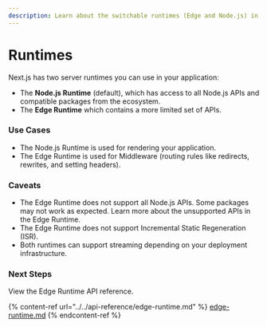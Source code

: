 ```yaml
---
description: Learn about the switchable runtimes (Edge and Node.js) in Next.js.
---
```


# Runtimes

Next.js has two server runtimes you can use in your application:

* The **Node.js Runtime** (default), which has access to all Node.js APIs and compatible packages from the ecosystem.
* The **Edge Runtime** which contains a more limited set of APIs.

### Use Cases

* The Node.js Runtime is used for rendering your application.
* The Edge Runtime is used for Middleware (routing rules like redirects, rewrites, and setting headers).

### Caveats

* The Edge Runtime does not support all Node.js APIs. Some packages may not work as expected. Learn more about the unsupported APIs in the Edge Runtime.
* The Edge Runtime does not support Incremental Static Regeneration (ISR).
* Both runtimes can support streaming depending on your deployment infrastructure.

### Next Steps <a href="#next-steps" id="next-steps"></a>

View the Edge Runtime API reference.

{% content-ref url="../../api-reference/edge-runtime.md" %}
[edge-runtime.md](../../api-reference/edge-runtime.md)
{% endcontent-ref %}
